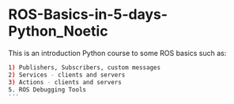 # ROS-Basics-in-5-days-Python_Noetic

This is an introduction Python course to some ROS basics such as: 

```bash
1) Publishers, Subscribers, custom messages
2) Services - clients and servers
3) Actions - clients and servers
5. ROS Debugging Tools
'''

